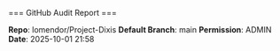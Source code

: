 === GitHub Audit Report ===

**Repo**: lomendor/Project-Dixis
**Default Branch**: main
**Permission**: ADMIN
**Date**: 2025-10-01 21:58
